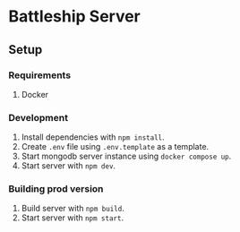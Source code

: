 # Battleship Server

## Setup

### Requirements

1. Docker

### Development

1. Install dependencies with `npm install`.
1. Create `.env` file using `.env.template` as a template.
1. Start mongodb server instance using `docker compose up`.
1. Start server with `npm dev`.

### Building prod version

1. Build server with `npm build`.
1. Start server with `npm start`.
